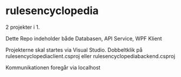 # rulesencyclopedia
2 projekter i 1.

Dette Repo indeholder både Databasen, API Service, WPF Klient

Projekterne skal startes via Visual Studio. Dobbeltklik på rulesencyclopediaclient.csproj eller rulesencyclopediabackend.csproj

Kommunikationen foregår via localhost